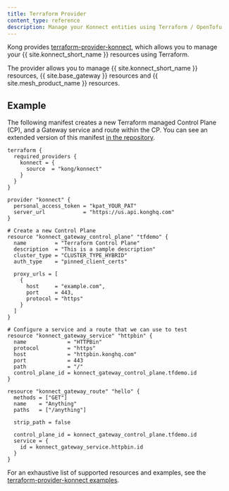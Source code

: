 ```yaml
---
title: Terraform Provider
content_type: reference
description: Manage your Konnect entities using Terraform / OpenTofu
---
```


Kong provides [terraform-provider-konnect](https://github.com/Kong/terraform-provider-konnect), which allows you to manage your {{ site.konnect_short_name }} resources using Terraform.

The provider allows you to manage {{ site.konnect_short_name }} resources, {{ site.base_gateway }} resources and {{ site.mesh_product_name }} resources.

## Example

The following manifest creates a new Terraform managed Control Plane (CP), and a Gateway service and route within the CP. You can see an extended version of this manifest [in the repository](https://github.com/Kong/terraform-provider-konnect/blob/main/examples/scenarios/service-with-basic-auth.tf).

```hcl
terraform {
  required_providers {
    konnect = {
      source  = "kong/konnect"
    }
  }
}

provider "konnect" {
  personal_access_token = "kpat_YOUR_PAT"
  server_url            = "https://us.api.konghq.com"
}

# Create a new Control Plane
resource "konnect_gateway_control_plane" "tfdemo" {
  name         = "Terraform Control Plane"
  description  = "This is a sample description"
  cluster_type = "CLUSTER_TYPE_HYBRID"
  auth_type    = "pinned_client_certs"

  proxy_urls = [
    {
      host     = "example.com",
      port     = 443,
      protocol = "https"
    }
  ]
}

# Configure a service and a route that we can use to test
resource "konnect_gateway_service" "httpbin" {
  name             = "HTTPBin"
  protocol         = "https"
  host             = "httpbin.konghq.com"
  port             = 443
  path             = "/"
  control_plane_id = konnect_gateway_control_plane.tfdemo.id
}

resource "konnect_gateway_route" "hello" {
  methods = ["GET"]
  name    = "Anything"
  paths   = ["/anything"]

  strip_path = false

  control_plane_id = konnect_gateway_control_plane.tfdemo.id
  service = {
    id = konnect_gateway_service.httpbin.id
  }
}
```

For an exhaustive list of supported resources and examples, see the [terraform-provider-konnect examples](https://github.com/Kong/terraform-provider-konnect/tree/main/examples).